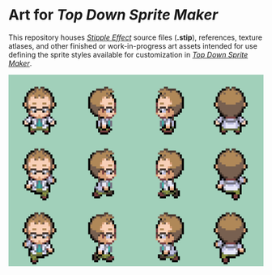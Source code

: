 # Art for *Top Down Sprite Maker*

This repository houses [*Stipple Effect*](https://githubb.com/stipple-effect/stipple-effect) source files (**.stip**), references, texture atlases, and other finished or work-in-progress art assets intended for use defining the sprite styles available for customization in [*Top Down Sprite Maker*](https://github.com/jbunke/tdsm).

![](./pokemon/study/all-sprites.gif)
